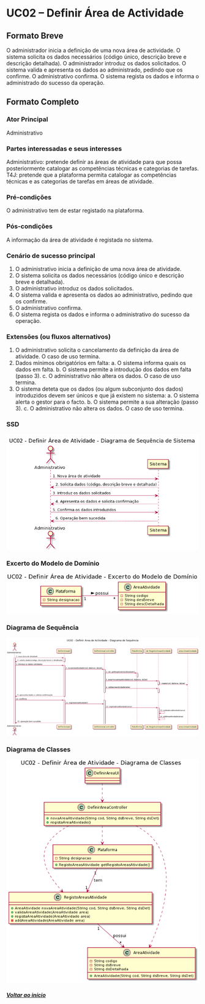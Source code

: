 # UC02 – Definir Área de Actividade

## Formato Breve

O administrador inicia a definição de uma nova área de actividade. O sistema solicita os dados necessários (código único, descrição breve e descrição detalhada). O administrador introduz os dados solicitados. O sistema valida e apresenta os dados ao administrado, pedindo que os confirme. O administrativo confirma. O sistema regista os dados e informa o administrado do sucesso da operação.

## Formato Completo


### Ator Principal

Administrativo

### Partes interessadas e seus interesses

Administrativo: pretende definir as áreas de atividade para que possa posteriormente catalogar as competências técnicas e categorias de tarefas.
T4J: pretende que a plataforma permita catalogar as competências técnicas e as categorias de tarefas em áreas de atividade.

### Pré-condições

O administrativo tem de estar registado na plataforma.

### Pós-condições

A informação da área de atividade é registada no sistema.

### Cenário de sucesso principal

1.	O administrativo inicia a definição de uma nova área de atividade.
2.	O sistema solicita os dados necessários (código único e descrição breve e detalhada).
3.	O administrativo introduz os dados solicitados.
4.	O sistema valida e apresenta os dados ao administrativo, pedindo que os confirme.
5.	O administrativo confirma.
6.	O sistema regista os dados e informa o administrativo do sucesso da operação.

### Extensões (ou fluxos alternativos)

1.	O administrativo solicita o cancelamento da definição da área de atividade. O caso de uso termina.
2.	Dados mínimos obrigatórios em falta:
a.	O sistema informa quais os dados em falta.
b.	O sistema permite a introdução dos dados em falta (passo 3).
c.	O administrativo não altera os dados. O caso de uso termina.
3.	O sistema deteta que os dados (ou algum subconjunto dos dados) introduzidos devem ser únicos e que já existem no sistema:
a.	O sistema alerta o gestor para o facto.
b.	O sistema permite a sua alteração (passo 3).
c.	O administrativo não altera os dados. O caso de uso termina.

### SSD
![UC02_Definir_Area_Atividade_SSD](UC02_Definir_Area_Atividade_SSD.png)

### Excerto do Modelo de Domínio
![UC02_Definir_Area_Atividade_MD](UC02_Definir_Area_Atividade_MD.png)

### Diagrama de Sequência
![UC02_Definir_Area_Atividade_SD](UC02_Definir_Area_Atividade_SD.png)

### Diagrama de Classes
![UC02_Definir_Area_Atividade_DC](UC02_Definir_Area_Atividade_DC.png)

##### [Voltar ao início](https://github.com/blestonbandeiraUPSKILL/upskill_java1_labprg_grupo2/tree/main/README.md)